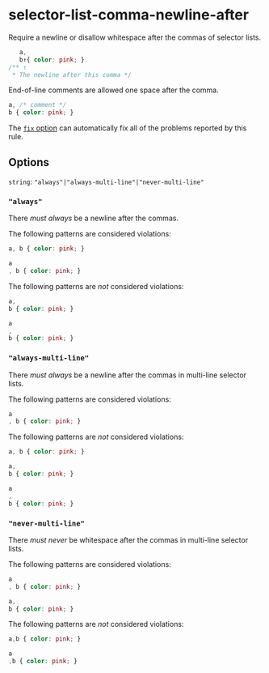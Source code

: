 # selector-list-comma-newline-after

Require a newline or disallow whitespace after the commas of selector lists.

<!-- prettier-ignore -->
```css
   a,
   b↑{ color: pink; }
/** ↑
 * The newline after this comma */
```

End-of-line comments are allowed one space after the comma.

<!-- prettier-ignore -->
```css
a, /* comment */
b { color: pink; }
```

The [`fix` option](https://github.com/stylelint/stylelint/tree/13.7.1/docs/user-guide/usage/options.md#fix) can automatically fix all of the problems reported by this rule.

## Options

`string`: `"always"|"always-multi-line"|"never-multi-line"`

### `"always"`

There _must always_ be a newline after the commas.

The following patterns are considered violations:

<!-- prettier-ignore -->
```css
a, b { color: pink; }
```

<!-- prettier-ignore -->
```css
a
, b { color: pink; }
```

The following patterns are _not_ considered violations:

<!-- prettier-ignore -->
```css
a,
b { color: pink; }
```

<!-- prettier-ignore -->
```css
a
,
b { color: pink; }
```

### `"always-multi-line"`

There _must always_ be a newline after the commas in multi-line selector lists.

The following patterns are considered violations:

<!-- prettier-ignore -->
```css
a
, b { color: pink; }
```

The following patterns are _not_ considered violations:

<!-- prettier-ignore -->
```css
a, b { color: pink; }
```

<!-- prettier-ignore -->
```css
a,
b { color: pink; }
```

<!-- prettier-ignore -->
```css
a
,
b { color: pink; }
```

### `"never-multi-line"`

There _must never_ be whitespace after the commas in multi-line selector lists.

The following patterns are considered violations:

<!-- prettier-ignore -->
```css
a
, b { color: pink; }
```

<!-- prettier-ignore -->
```css
a,
b { color: pink; }
```

The following patterns are _not_ considered violations:

<!-- prettier-ignore -->
```css
a,b { color: pink; }
```

<!-- prettier-ignore -->
```css
a
,b { color: pink; }
```
